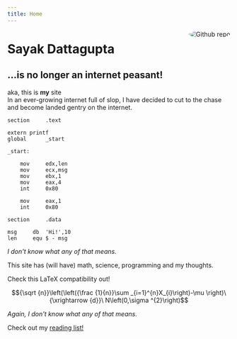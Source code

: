 ```yaml
---
title: Home
---
```


[<img src="https://avatars.githubusercontent.com/u/105037211?v=4" style="max-width:20%;min-width:40px;float:right;border-radius:50%;" alt="Github repo" />](https://github.com/sayakdattagupta/sayakdattagupta.github.io)

# Sayak Dattagupta

## ...is no longer an internet peasant!

aka, this is **my** site <br>
In an ever-growing internet full of slop, I have decided to cut to the chase and become landed gentry on the internet.

```assembly
section     .text

extern printf
global      _start

_start:

    mov     edx,len
    mov     ecx,msg
    mov     ebx,1
    mov     eax,4
    int     0x80

    mov     eax,1
    int     0x80

section     .data

msg     db  'Hi!',10
len     equ $ - msg
```

_I don't know what any of that means._

This site has (will have) math, science, programming and my thoughts.

Check this LaTeX compatibility out!

$${\sqrt {n}}\left(\left({\frac {1}{n}}\sum _{i=1}^{n}X_{i}\right)-\mu \right)\ {\xrightarrow {d}}\ N\left(0,\sigma ^{2}\right)$$

_Again, I don't know what any of that means._

Check out my [reading list!](reading/)
